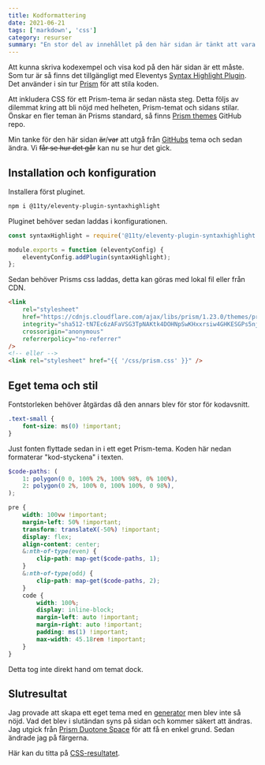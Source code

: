 ```yaml
---
title: Kodformattering
date: 2021-06-21
tags: ['markdown', 'css']
category: resurser
summary: "En stor del av innehållet på den här sidan är tänkt att vara kod. Därför måste sidan kunna visa kod. I den här texten går jag igenom hur jag löst det."
---
```


Att kunna skriva kodexempel och visa kod på den här sidan är ett måste. Som tur är så finns det tillgängligt med Eleventys [Syntax Highlight Plugin](https://www.11ty.dev/docs/plugins/syntaxhighlight/). Det använder i sin tur [Prism](https://prismjs.com/) för att stila koden.

Att inkludera CSS för ett Prism-tema är sedan nästa steg. Detta följs av dilemmat kring att bli nöjd med helheten, Prism-temat och sidans stilar.
Önskar en fler teman än Prisms standard, så finns [Prism themes](https://github.com/PrismJS/prism-themes/blob/master/README.md) GitHub repo.

Min tanke för den här sidan ~~är~~/~~var~~ att utgå från [GitHubs](https://github.com/PrismJS/prism-themes/blob/master/themes/prism-ghcolors.css) tema och sedan ändra. Vi ~~får se hur det går~~ kan nu se hur det gick.

## Installation och konfiguration

Installera först pluginet.

```bash
npm i @11ty/eleventy-plugin-syntaxhighlight
```

Pluginet behöver sedan laddas i konfigurationen.

```js
const syntaxHighlight = require('@11ty/eleventy-plugin-syntaxhighlight');

module.exports = function (eleventyConfig) {
    eleventyConfig.addPlugin(syntaxHighlight);
};
```

Sedan behöver Prisms css laddas, detta kan göras med lokal fil eller från CDN.

```html
<link
    rel="stylesheet"
    href="https://cdnjs.cloudflare.com/ajax/libs/prism/1.23.0/themes/prism.min.css"
    integrity="sha512-tN7Ec6zAFaVSG3TpNAKtk4DOHNpSwKHxxrsiw4GHKESGPs5njn/0sMCUMl2svV4wo4BK/rCP7juYz+zx+l6oeQ=="
    crossorigin="anonymous"
    referrerpolicy="no-referrer"
/>
<!-- eller -->
<link rel="stylesheet" href="{{ '/css/prism.css' }}" />
```

## Eget tema och stil

Fontstorleken behöver åtgärdas då den annars blev för stor för kodavsnitt.

```css
.text-small {
    font-size: ms(0) !important;
}
```

Just fonten flyttade sedan in i ett eget Prism-tema. Koden här nedan formaterar "kod-styckena" i texten.

```scss
$code-paths: (
    1: polygon(0 0, 100% 2%, 100% 98%, 0% 100%),
    2: polygon(0 2%, 100% 0, 100% 100%, 0 98%),
);

pre {
    width: 100vw !important;
    margin-left: 50% !important;
    transform: translateX(-50%) !important;
    display: flex;
    align-content: center;
    &:nth-of-type(even) {
        clip-path: map-get($code-paths, 1);
    }
    &:nth-of-type(odd) {
        clip-path: map-get($code-paths, 2);
    }
    code {
        width: 100%;
        display: inline-block;
        margin-left: auto !important;
        margin-right: auto !important;
        padding: ms(1) !important;
        max-width: 45.18rem !important;
    }
}
```

Detta tog inte direkt hand om temat dock.

## Slutresultat

Jag provade att skapa ett eget tema med en [generator](http://k88hudson.github.io/syntax-highlighting-theme-generator/www/) men blev inte så nöjd.
Vad det blev i slutändan syns på sidan och kommer säkert att ändras. Jag utgick från [Prism Duotone Space](https://github.com/PrismJS/prism-themes/blob/master/themes/prism-duotone-space.css) för att få en enkel grund. Sedan ändrade jag på färgerna.

Här kan du titta på [CSS-resultatet](/css/prism.css).
